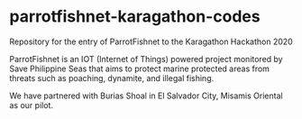# parrotfishnet-karagathon-codes
Repository for the entry of ParrotFishnet to the Karagathon Hackathon 2020

ParrotFishnet is an IOT (Internet of Things) powered project monitored by Save Philippine Seas that aims to protect marine protected areas from threats such as poaching, dynamite, and illegal fishing. 

We have partnered with Burias Shoal in El Salvador City, Misamis Oriental as our pilot.

